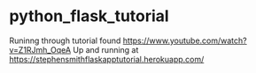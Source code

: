 # python_flask_tutorial
 Runinng through tutorial found https://www.youtube.com/watch?v=Z1RJmh_OqeA
 Up and running at https://stephensmithflaskapptutorial.herokuapp.com/